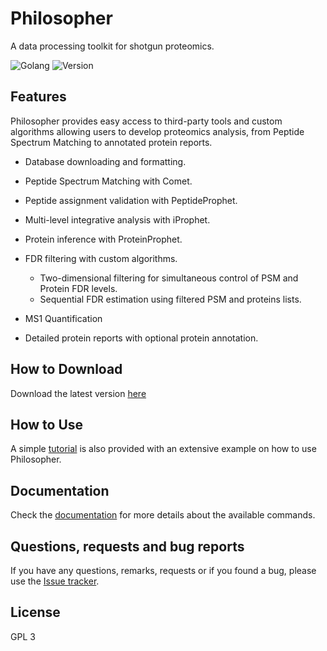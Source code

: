 # Philosopher
A data processing toolkit for shotgun proteomics.

![Golang](https://img.shields.io/badge/Go-1.8.1-blue.svg) ![Version](https://img.shields.io/badge/version-1.0-blue.svg)


## Features
Philosopher provides easy access to third-party tools and custom algorithms allowing users to develop proteomics analysis, from Peptide Spectrum Matching to annotated protein reports.

- Database downloading and formatting.

- Peptide Spectrum Matching with Comet.

- Peptide assignment validation with PeptideProphet.

- Multi-level integrative analysis with iProphet.

- Protein inference with ProteinProphet.

- FDR filtering with custom algorithms.

  - Two-dimensional filtering for simultaneous control of PSM and Protein FDR levels.
  - Sequential FDR estimation using filtered PSM and proteins lists.

- MS1 Quantification

- Detailed protein reports with optional protein annotation.


## How to Download
Download the latest version [here](https://github.com/prvst/philosopher-source/releases/latest)


## How to Use
A simple [tutorial](tutorial.md) is also provided with an extensive example on how to use Philosopher.


## Documentation
Check the [documentation](documentation.md) for more details about the available commands.


## Questions, requests and bug reports
If you have any questions, remarks, requests or if you found a bug, please use the [Issue tracker](https://github.com/prvst/philosopher-source/issues).


## License
GPL 3
